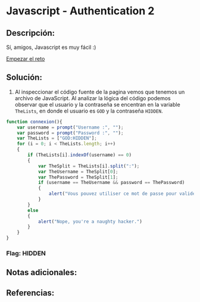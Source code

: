 # Javascript - Authentication 2

## Descripción: 
Sí, amigos, Javascript es muy fácil :)

[Empezar el reto](http://challenge01.root-me.org/web-client/ch11/)

## Solución:
1. Al inspeccionar el código fuente de la pagina vemos que tenemos un archivo de JavaScript. Al analizar la lógica del código podemos observar que el usuario y la contraseña se encentran en la variable `TheLists`, en donde el usuario es `GOD` y la contraseña `HIDDEN`. 

```javascript
function connexion(){
    var username = prompt("Username :", "");
    var password = prompt("Password :", "");
    var TheLists = ["GOD:HIDDEN"];
    for (i = 0; i < TheLists.length; i++)
    {
        if (TheLists[i].indexOf(username) == 0)
        {
            var TheSplit = TheLists[i].split(":");
            var TheUsername = TheSplit[0];
            var ThePassword = TheSplit[1];
            if (username == TheUsername && password == ThePassword)
            {
                alert("Vous pouvez utiliser ce mot de passe pour valider ce challenge (en majuscules) / You can use this password to validate this challenge (uppercase)");
            }
        }
        else
        {
            alert("Nope, you're a naughty hacker.")
        }
    }
}
```

### Flag: HIDDEN

## Notas adicionales:

## Referencias: